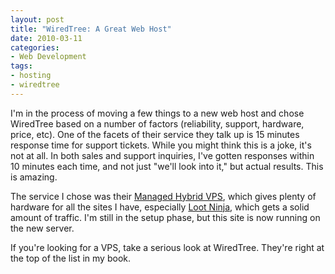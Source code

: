 ```yaml
---
layout: post
title: "WiredTree: A Great Web Host"
date: 2010-03-11
categories:
- Web Development
tags:
- hosting
- wiredtree
---
```


<p class="into"><span class="dropcap">I</span>'m in the process of moving a few things to a new web host and chose WiredTree based on a number of factors (reliability, support, hardware, price, etc). One of the facets of their service they talk up is 15 minutes response time for support tickets. While you might think this is a joke, it's not at all. In both sales and support inquiries, I've gotten responses within 10 minutes each time, and not just "we'll look into it," but actual results. This is amazing.</p>

The service I chose was their [Managed Hybrid VPS][wiredtree], which gives plenty of hardware for all the sites I have, especially [Loot Ninja][lootninja], which gets a solid amount of traffic. I'm still in the setup phase, but this site is now running on the new server.

If you're looking for a VPS, take a serious look at WiredTree. They're right at the top of the list in my book.

[wiredtree]: http://www.wiredtree.com/managedhybrid/
[lootninja]: http://www.loot-ninja.com
